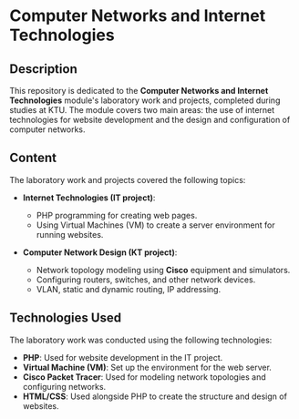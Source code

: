 # Computer Networks and Internet Technologies

## Description

This repository is dedicated to the **Computer Networks and Internet Technologies** module's laboratory work and projects, completed during studies at KTU. The module covers two main areas: the use of internet technologies for website development and the design and configuration of computer networks.

## Content

The laboratory work and projects covered the following topics:

- **Internet Technologies (IT project)**:
  - PHP programming for creating web pages.
  - Using Virtual Machines (VM) to create a server environment for running websites.
  
- **Computer Network Design (KT project)**:
  - Network topology modeling using **Cisco** equipment and simulators.
  - Configuring routers, switches, and other network devices.
  - VLAN, static and dynamic routing, IP addressing.

## Technologies Used

The laboratory work was conducted using the following technologies:

- **PHP**: Used for website development in the IT project.
- **Virtual Machine (VM)**: Set up the environment for the web server.
- **Cisco Packet Tracer**: Used for modeling network topologies and configuring networks.
- **HTML/CSS**: Used alongside PHP to create the structure and design of websites.

